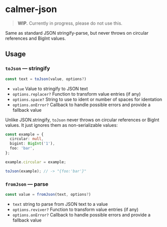 # calmer-json

> **WIP.** Currently in progress, please do not use this.

Same as standard JSON stringify-parse, but never throws on circular references and BigInt values.

## Usage

### `toJson` — stringify

```ts
const text = toJson(value, options?)
```

  - `value` Value to stringify to JSON text
  - `options.replacer?` Function to transform value entries (if any)
  - `options.space?` String to use to ident or number of spaces for identation
  - `options.onError?` Callback to handle possible errors and provide a fallback value

Unlike JSON.stringify, `toJson` never throws on circular references or BigInt values. It just ignores them as non-serializable values:

```ts
const example = {
  circular: null,
  bigint: BigInt('1'),
  foo: 'bar',
};

example.circular = example;

toJson(example); // -> "{foo:'bar'}"
```

### `fromJson` — parse

```ts
const value = fromJson(text, options?)
```

  - `text` string to parse from JSON text to a value
  - `options.reviver?` Function to transform value entries (if any)
  - `options.onError?` Callback to handle possible errors and provide a fallback value
